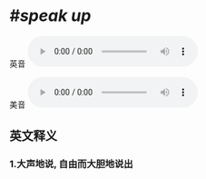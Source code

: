 # ***\#speak up*** 
英音
<audio src="./media/speak up1_AAC.aac" controls="controls"></audio>

美音
<audio src="./media/speak up2_AAC.aac" controls="controls"></audio>



  

英文释义
---
### 1.**大声地说, 自由而大胆地说出**  


